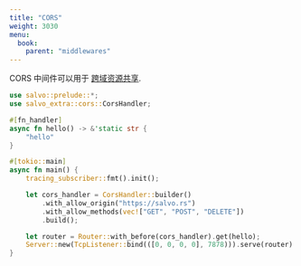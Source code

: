 ```yaml
---
title: "CORS"
weight: 3030
menu:
  book:
    parent: "middlewares"
---
```


CORS 中间件可以用于 [跨域资源共享](https://developer.mozilla.org/zh-CN/docs/Web/HTTP/CORS).

```rust
use salvo::prelude::*;
use salvo_extra::cors::CorsHandler;

#[fn_handler]
async fn hello() -> &'static str {
    "hello"
}

#[tokio::main]
async fn main() {
    tracing_subscriber::fmt().init();

    let cors_handler = CorsHandler::builder()
        .with_allow_origin("https://salvo.rs")
        .with_allow_methods(vec!["GET", "POST", "DELETE"])
        .build();

    let router = Router::with_before(cors_handler).get(hello);
    Server::new(TcpListener::bind(([0, 0, 0, 0], 7878))).serve(router).await.unwrap();
}
```